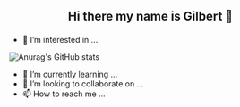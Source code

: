 
<center><h2> Hi there my name is Gilbert 👋</p></center>


- 👀 I’m interested in ...


![Anurag's GitHub stats](https://github-readme-stats.vercel.app/api?username=anuraghazra&show_icons=true&theme=radical)

- 🌱 I’m currently learning ...
- 💞️ I’m looking to collaborate on ...
- 📫 How to reach me ...

<!---
100jared/100jared is a ✨ special ✨ repository because its `README.md` (this file) appears on your GitHub profile.
You can click the Preview link to take a look at your changes.
--->
